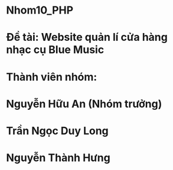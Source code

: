 # Nhom10_PHP
# Đề tài: Website quản lí cửa hàng nhạc cụ Blue Music
# Thành viên nhóm:
# Nguyễn Hữu An (Nhóm trưởng)
# Trần Ngọc Duy Long
# Nguyễn Thành Hưng
